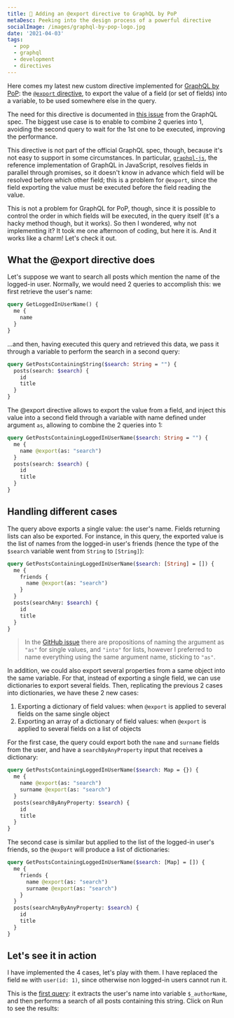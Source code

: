 ```yaml
---
title: 🧩 Adding an @export directive to GraphQL by PoP
metaDesc: Peeking into the design process of a powerful directive
socialImage: /images/graphql-by-pop-logo.jpg
date: '2021-04-03'
tags:
  - pop
  - graphql
  - development
  - directives
---
```


Here comes my latest new custom directive implemented for [GraphQL by PoP](https://graphql-by-pop.com): the [`@export` directive](https://github.com/getpop/graphql/blob/109d194c11dd2510d0ea5ce42b88fb556397400c/src/DirectiveResolvers/ExportDirectiveResolver.php), to export the value of a field (or set of fields) into a variable, to be used somewhere else in the query.

The need for this directive is documented in [this issue](https://github.com/graphql/graphql-spec/issues/583) from the GraphQL spec. The biggest use case is to enable to combine 2 queries into 1, avoiding the second query to wait for the 1st one to be executed, improving the performance.

This directive is not part of the official GraphQL spec, though, because it's not easy to support in some circumstances. In particular, [`graphql-js`](https://github.com/graphql/graphql-js), the reference implementation of GraphQL in JavaScript, resolves fields in parallel through promises, so it doesn't know in advance which field will be resolved before which other field; this is a problem for `@export`, since the field exporting the value must be executed before the field reading the value.

This is not a problem for GraphQL for PoP, though, since it is possible to control the order in which fields will be executed, in the query itself (it's a hacky method though, but it works). So then I wondered, why not implementing it? It took me one afternoon of coding, but here it is. And it works like a charm! Let's check it out.

## What the @export directive does

Let's suppose we want to search all posts which mention the name of the logged-in user. Normally, we would need 2 queries to accomplish this: we first retrieve the user's name:

```graphql
query GetLoggedInUserName() {
  me {
    name
  }
}
```

...and then, having executed this query and retrieved this data, we pass it through a variable to perform the search in a second query:

```graphql
query GetPostsContainingString($search: String = "") {
  posts(search: $search) {
    id
    title
  }
}
```

The @export directive allows to export the value from a field, and inject this value into a second field through a variable with name defined under argument `as`, allowing to combine the 2 queries into 1:

```graphql
query GetPostsContainingLoggedInUserName($search: String = "") {
  me {
    name @export(as: "search")
  }
  posts(search: $search) {
    id
    title
  }
}
```

## Handling different cases

The query above exports a single value: the user's name. Fields returning lists can also be exported. For instance, in this query, the exported value is the list of names from the logged-in user's friends (hence the type of the `$search` variable went from `String` to `[String]`):

```graphql
query GetPostsContainingLoggedInUserName($search: [String] = []) {
  me {
    friends {
      name @export(as: "search")
    }
  }
  posts(searchAny: $search) {
    id
    title
  }
}
```

> In the [GitHub issue](https://github.com/graphql/graphql-spec/issues/583) there are propositions of naming the argument as `"as"` for single values, and `"into"` for lists, however I preferred to name everything using the same argument name, sticking to `"as"`.

In addition, we could also export several properties from a same object into the same variable. For that, instead of exporting a single field, we can use dictionaries to export several fields. Then, replicating the previous 2 cases into dictionaries, we have these 2 new cases:

1. Exporting a dictionary of field values: when `@export` is applied to several fields on the same single object
2. Exporting an array of a dictionary of field values: when `@export` is applied to several fields on a list of objects

For the first case, the query could export both the `name` and `surname` fields from the user, and have a `searchByAnyProperty` input that receives a dictionary:

```graphql
query GetPostsContainingLoggedInUserName($search: Map = {}) {
  me {
    name @export(as: "search")
    surname @export(as: "search")
  }
  posts(searchByAnyProperty: $search) {
    id
    title
  }
}
```

The second case is similar but applied to the list of the logged-in user's friends, so the `@export` will produce a list of dictionaries:

```graphql
query GetPostsContainingLoggedInUserName($search: [Map] = []) {
  me {
    friends {
      name @export(as: "search")
      surname @export(as: "search")
    }
  }
  posts(searchAnyByAnyProperty: $search) {
    id
    title
  }
}
```

## Let's see it in action

I have implemented the 4 cases, let's play with them. I have replaced the field `me` with `user(id: 1)`, since otherwise non logged-in users cannot run it.

This is the [first query](https://newapi.getpop.org/graphiql/?query=query%20GetPostsAuthorNames(%24_authorName%3A%20String%20%3D%20%22%22)%20%7B%0A%20%20user(id%3A%201)%20%7B%0A%20%20%20%20name%20%40export(as%3A%20%22_authorName%22)%0A%20%20%7D%0A%20%20self%20%7B%0A%20%20%20%20posts(searchfor%3A%20%24_authorName)%20%7B%0A%20%20%20%20%20%20id%0A%20%20%20%20%20%20title%0A%20%20%20%20%7D%0A%20%20%7D%0A%7D&operationName=GetPostsAuthorNames): it extracts the user's name into variable `$_authorName`, and then performs a search of all posts containing this string. Click on Run to see the results:

<div id="graphiql-1st" style="height: 65vh; padding-top: 0; margin-top: 1rem;" class="video-player"></div>

I also combined all 4 cases them into a [single query](https://newapi.getpop.org/graphiql/?query=query%20GetSomeData(%24_firstPostTitle%3A%20String%20%3D%20%22%22%2C%20%24_postTitles%3A%20%5BString%5D%20%3D%20%5B%5D%2C%20%24_firstPostData%3A%20Mixed%20%3D%20%7B%7D%2C%20%24_postData%3A%20%5BMixed%5D%20%3D%20%5B%5D)%20%7B%0A%20%20post(id%3A1)%20%7B%0A%20%20%20%20title%20%40export(as%22%3A%22_firstPostTitle%22)%0A%20%20%20%20title%20%40export(as%22%3A%22_firstPostData%22)%0A%20%20%20%20url%20%40export(as%22%3A%22_firstPostData%22)%0A%20%20%20%20date%20%40export(as%22%3A%22_firstPostData%22)%0A%20%20%7D%0A%20%20posts(limit%3A5)%20%7B%0A%20%20%20%20title%20%40export(as%22%3A%22_postTitles%22)%0A%20%20%20%20title%20%40export(as%22%3A%22_postData%22)%0A%20%20%20%20url%20%40export(as%22%3A%22_postData%22)%0A%20%20%20%20date%20%40export(as%22%3A%22_postData%22)%0A%20%20%7D%0A%20%20self%20%7B%0A%20%20%20%20exportedVariables%0A%20%20%20%20_firstPostTitle%3A%20echoVar(variable%3A%20%24_firstPostTitle)%0A%20%20%20%20_postTitles%3A%20echoVar(variable%3A%20%24_postTitles)%0A%20%20%20%20_firstPostData%3A%20echoVar(variable%3A%20%24_firstPostData)%0A%20%20%20%20_postData%3A%20echoVar(variable%3A%20%24_postData)%0A%20%20%7D%0A%7D&operationName=GetSomeData), in this way:

Case 1 - `@export` a single value:

```graphql
post(id:1) {
  title @export(as: "_firstPostTitle")
}
```

Case 2 - `@export` a list of values:

```graphql
posts(limit:5) {
  title @export(as: "_postTitles")
}
```

Case 3 - `@export` a dictionary of field/value:

```graphql
post(id:1) {
  title @export(as: "_firstPostData")
  url @export(as: "_firstPostData")
  date @export(as: "_firstPostData")
}
```

Case 4 - `@export` an array of dictionaries of field/value:

```graphql
posts(limit:5) {
  title @export(as: "_postData")
  url @export(as: "_postData")
  date @export(as: "_postData")
}
```

To visualize the value stored in the dynamic variables, I created fields `exportedVariables`, which returns the list of all the dynamic variables created in the query, and `echoVar`, which echoes back the value of a single one. Since I do not know in advance the type of the values, these fields deal with a generic `Mixed` type; there will be a mismatch in the GraphiQL client (that's why there's a red line over the argument definitions), but the query can be executed without any problem. Check it out by pressing the Run button:

<div id="graphiql-2nd" style="height: 65vh; padding-top: 0; margin-top: 1rem;" class="video-player"></div>

## Gotchas for my implementation

Nothing is perfect: in order for `@export` to work, there are 3 considerations that need to be satisfied in the query:

1. The name of the variable must start with "_"
2. The fields must be executed in order
3. The variable must always receive a default value

I'll explain why these are mandatory and how they work, one by one.

### 1. The name of the variable must start with "_"

As mention earlier on, the `@export` directive is not part of the GraphQL spec, so there are no considerations on the language itself for its implementation. Then, the GraphQL server implementers must find their own way to satisfy their requirements, but without deviating from the GraphQL syntax, expecting that the solution could one day become part of the spec.

For [my implementation](https://github.com/getpop/graphql/blob/109d194c11dd2510d0ea5ce42b88fb556397400c/src/DirectiveResolvers/ExportDirectiveResolver.php), I decided that `@export` will export the value into a normal variable, accessible as `$variable`. Please notice that this is a design decision which may vary across implementers; for instance, [Apollo's `@export` directive](https://www.apollographql.com/docs/link/links/rest/#export-directive) is accessed under entry `exportVariables` (as doing `{exportVariables.id}`), not under entry `args` as its inputs. Then, while Apollo doesn't require to declare the exported variables in the operation name, my implementation does.

The issue with this solution is that static (i.e. "normal") variables and dynamic variables behave differently: while the value for a static variable can be determined when parsing the query, the value for a dynamic variable must be determined on runtime, right when reading the value fo the variable. Then, the GraphQL engine must be able to tell which way to treat a variable, if the static or the dynamic way.

Given the constraints, and in order to avoid introducing new, unsupported syntax into the query (such as having `$staticVariables` and `%dynamicVariables%`), the solution I found is to have the dynamic variable name start with `"_"`: `$_dynamicVariable`.

### 2. The fields must be executed in order

The `@export` directive would not work if reading the variable takes place before exporting the value into the variable. Hence, the engine needs to provide a way to control the field execution order. This is the issue that `graphql-js` cannot solve easily, making this feature not be officially supported by GraphQL.

Luckily for this case, GraphQL by PoP, being coded in PHP, doesn't use promises or resolve fields in parallel; it resolves them sequentially, using a deterministic order which the developer can manipulate in the query itself. Let's see how it works.

> Note: I have described the engine's algorithm for loading data in detail in [this article](https://blog.logrocket.com/designing-graphql-server-optimal-performance/) (which explains how the dataloading engine avoids the N+1 problem by architectural design) and [this article](https://blog.logrocket.com/simplifying-the-graphql-data-model/) (which recounts how resolvers can be made as simple to implement as possible).

The engine loads data in iterations for each type, first resolving all fields from the first type it encounters in the query, then resolving all fields from the second type it encounters in the query, and so on until there are no more types to process:

![Dealing with types in iterations](/images/dataloading-engine-type-iterations.png "Dealing with types in iterations")

If after processed, a type is referenced again in the query to retrieve non-loaded data (eg: from additional objects, or additional fields), then the type is added again at the end of the iteration list (in this case, the `Director` type):

![Repeated types in iterations](/images/dataloading-engine-repeated-type-iterations.png "Repeated types in iterations")

Let's see how this plays out for our query. For our first attempt, we create the [basic query](https://newapi.getpop.org/graphiql/?query=query%20GetPostsAuthorNames(%24_authorName%3A%20String%20%3D%20%22%22)%20%7B%0A%20%20user(id%3A%201)%20%7B%0A%20%20%20%20name%20%40export(as%3A%20%22_authorName%22)%0A%20%20%7D%0A%20%20posts(searchfor%3A%20%24_authorName)%20%7B%0A%20%20%20%20id%0A%20%20%20%20title%0A%20%20%7D%0A%7D&operationName=GetPostsAuthorNames). When pressing the Run button:

<div id="graphiql-3rd" style="height: 65vh; padding-top: 0; margin-top: 1rem;" class="video-player"></div>

...the response displays an error:

```json
{
  "errors": [
    {
      "message": "Expression '_authorName' is undefined",
      "extensions": {
        "type": "query"
      }
    }
  ],
  //...
}
```

What this means is that variable `$_authorName` was read before being set. Let's see why this happens.

The types that appear in the query are:

```graphql
query GetPostsAuthorNames($_authorName: String = "") { # Type: Root
  user(id: 1) { # Type: User
    name @export(as: "_authorName") # Type: String
  }
  posts(searchfor: $_authorName) { # Type: Post
    id # Type: ID
    title # Type: String
  }
}
```

To process the types and load their data, the dataloading engine adds the query type (`Root`) into a FIFO (First-In, First-Out) list (becoming `[Root]`), and iterates over the types:

1. Pop the first type of the list, `Root` (list becomes: `[]`)
2. Process all fields queried from the `Root` type, `user` and `posts`, and add their types to the list, `User` and `Post` respectively (list becomes: `[User, Post]`)
3. Pop the first type of the list, `User` (list becomes: `[Post]`)
4. Process the field queried from the `User` type, `name`. Because it is a scalar type (`String`), there is no need to add it to the list
5. Pop the first type of the list, `Post` (list becomes: `[]`)
6. Process all fields queried from the `Post` type, `id` and `title`. Because these are scalar types (`ID` and `String`), there is no need to add them to the list
7. List is `[]`, iteration ends.

Here we can see the problem: `@export` is executed on line `4` (when resolving field `name` on type `User`), but it was read on line `2` (when resolving field `posts(searchfor: $_authorName)` on type `Root`).

To address this issue, we must "delay" reading the exported variable. This can be done through field `self` from type `Root` which, as its name indicates, returns once again the root object. You may wonder: "I already have the root object... why do I need to retrieve it again?". Because `self` if applied on type `Root`, and it returns once again an object of type `Root`, then this type will be added once again to the end of the FIFO list! This (hacky) way allows to effectively control in what order are fields executed.

Let's put it into practice, placing field `posts(searchfor: $_authorName)` inside a `self` field, like in [this query](https://newapi.getpop.org/graphiql/?query=query%20GetPostsAuthorNames(%24_authorName%3A%20String%20%3D%20%22%22)%20%7B%0A%20%20user(id%3A%201)%20%7B%0A%20%20%20%20name%20%40export(as%3A%20%22_authorName%22)%0A%20%20%7D%0A%20%20self%20%7B%0A%20%20%20%20posts(searchfor%3A%20%24_authorName)%20%7B%0A%20%20%20%20%20%20id%0A%20%20%20%20%20%20title%0A%20%20%20%20%7D%0A%20%20%7D%0A%7D&operationName=GetPostsAuthorNames). Press on the Run button to see if now works:

<div id="graphiql-4th" style="height: 65vh; padding-top: 0; margin-top: 1rem;" class="video-player"></div>

Let's explore the order in which types are resolved for this new query:

1. Pop the first type of the list, `Root` (list becomes: `[]`)
2. Process all fields queried from the `Root` type, `user` and `self`, and add their types to the list, `User` and `Root` respectively (list becomes: `[User, Root]`)
3. Pop the first type of the list, `User` (list becomes: `[Root]`)
4. Process the field queried from the `User` type, `name`. Because it is a scalar type (`String`), there is no need to add it to the list
5. Pop the first type of the list, `Root` (list becomes: `[]`)
6. Process the field queried from the `Root` type, `posts`, and add its type to the list, `Post` (list becomes: `[Post]`)
7. Pop the first type of the list, `Post` (list becomes: `[]`)
8. Process all fields queried from the `Post` type, `id` and `title`. Because these are scalar types (`ID` and `String`), there is no need to add them to the list
9. List is `[]`, iteration ends.

Now, we can see that the problem has been resolved: `@export` is executed on line `4` (when resolving field `name` on type `User`), and it is read on line `6` (when resolving field `posts(searchfor: $_authorName)` on type `Root`). 🥳

### 3. The variable must always receive a default value

The GraphQL parser still treats a dynamic variable as a variable, hence it validates that its value has been defined, or it throws an error "The variable has not been set".

To avoid this error (which halts execution of the query), we must always define a default value for that argument, even if this value won't be used.

## Bonus: making @skip/include a bit more dynamic

I believe that, in some areas, GraphQL currently falls short from its true potential. That is the case concerning `@skip/include` directives:

```graphql
query {
  post(id:1) {
    id
    title
    excerpt @include(if: $showExcerpt)
  }
}
```

These directives receive the condition to evaluate through argument `"if"`, which can only be the actual boolean value (`true` or `false`) or a variable with the boolean value (`$showExcerpt`). This is pretty static.

What about executing the condition based on some property from the object itself? For instance, we may want to show the `excerpt` based on the object having comments or not. Now this is doable! Run [this query](https://newapi.getpop.org/graphiql/?query=query%20ShowExcerptIfPostHasComments(%24id%3A%20ID!%2C%20%24_hasComments%3A%20Boolean%20%3D%20false)%20%7B%0A%20%20post(id%3A%20%24id)%20%7B%0A%20%20%20%20hasComments%20%40export(as%3A%20%22_hasComments%22)%0A%20%20%7D%0A%20%20self%20%7B%0A%20%20%20%20post(id%3A%20%24id)%20%7B%0A%20%20%20%20%20%20title%0A%20%20%20%20%20%20excerpt%20%40include(if%3A%20%24_hasComments)%0A%20%20%20%20%7D%0A%20%20%7D%0A%7D&operationName=ShowExcerptIfPostHasComments&variables=%7B%0A%20%20%22id%22%3A%201%0A%7D) changing variable `"id"` from `1499` to `1` to see it working:

<div id="graphiql-5th" style="height: 65vh; padding-top: 0; margin-top: 1rem;" class="video-player"></div>

This works whenever the exported variable concerns a single value, but not for lists, because the `if` condition is evaluated for all objects in the list in the same iteration, so they will override each other before their result is used to perform the validation on some later iteration.

## Tadaaaa

It has been a really fulfilling week of creating custom directives for [GraphQL by PoP](https://graphql-by-pop.com). With very little effort, I could create several useful and powerful directives, some of which have been requested for the GraphQL spec:

- [@removeIfNull](https://leoloso.com/posts/remove-if-null-directive/) ([issue](https://github.com/graphql/graphql-spec/issues/476))
- [@cache](https://leoloso.com/posts/cache-and-logtime-directives/)
- [@traceExecutionTime](https://leoloso.com/posts/cache-and-logtime-directives/)
- `@export` ([issue](https://github.com/graphql/graphql-spec/issues/583))

I don't think I'm exaggerating if I say that GraphQL by PoP is one of the most powerful GraphQL servers out there, for either PHP or others. It is still not easy to install, and its documentation is all over the place. But I'm working on a new documentation website to put everything in order, and make it easy for the community to install it, use it and become involved.

It will take me a few weeks though... in the meantime, if you want to find out more about GraphQL by PoP, give me a shout through [email](mailto:leo@getpop.org) or [Twitter](https://twitter.com/twitter).

<link href="https://unpkg.com/graphiql/graphiql.min.css" rel="stylesheet" />

<script
  crossorigin
  src="https://unpkg.com/react/umd/react.production.min.js"
></script>
<script
  crossorigin
  src="https://unpkg.com/react-dom/umd/react-dom.production.min.js"
></script>
<script
  crossorigin
  src="https://unpkg.com/graphiql/graphiql.min.js"
></script>

<script>
  const apiURL = 'https://newapi.getpop.org/api/graphql/';
  const responseText = "Click the \"Execute Query\" button";
  const graphQLFetcher = graphQLParams =>
    fetch(apiURL, {
      method: 'post',
      headers: { 'Content-Type': 'application/json' },
      body: JSON.stringify(graphQLParams),
    })
      .then(response => response.json())
      .catch(() => response.text());

  ReactDOM.render(
    React.createElement(
      GraphiQL, 
      { 
        fetcher: graphQLFetcher,
        docExplorerOpen: false,
        response: responseText,
        query: 'query GetPostsAuthorNames($_authorName: String = "") {\n  user(id: 1) {\n    name @export(as: "_authorName")\n  }\n  self {\n    posts(searchfor: $_authorName) {\n      id\n      title\n    }\n  }\n}'
      }
    ),
    document.getElementById('graphiql-1st'),
  );

  ReactDOM.render(
    React.createElement(
      GraphiQL, 
      { 
        fetcher: graphQLFetcher,
        docExplorerOpen: false,
        response: responseText,
        query: 'query GetSomeData($_firstPostTitle: String = "", $_postTitles: [String] = [], $_firstPostData: Mixed = {}, $_postData: [Mixed] = []) {\n  post(id:1) {\n    title @export(as: "_firstPostTitle")\n    title @export(as: "_firstPostData")\n    url @export(as: "_firstPostData")\n    date @export(as: "_firstPostData")\n  }\n  posts(limit:5) {\n    title @export(as: "_postTitles")\n    title @export(as: "_postData")\n    url @export(as: "_postData")\n    date @export(as: "_postData")\n  }\n  self {\n    exportedVariables\n    _firstPostTitle: echoVar(variable: $_firstPostTitle)\n    _postTitles: echoVar(variable: $_postTitles)\n    _firstPostData: echoVar(variable: $_firstPostData)\n    _postData: echoVar(variable: $_postData)\n  }\n}'
      }
    ),
    document.getElementById('graphiql-2nd'),
  );

  ReactDOM.render(
    React.createElement(
      GraphiQL, 
      { 
        fetcher: graphQLFetcher,
        docExplorerOpen: false,
        response: responseText,
        query: 'query GetPostsAuthorNames($_authorName: String = "") {\n  user(id: 1) {\n    name @export(as: "_authorName")\n  }\n  posts(searchfor: $_authorName) {\n    id\n    title\n  }\n}'
      }
    ),
    document.getElementById('graphiql-3rd'),
  );

  ReactDOM.render(
    React.createElement(
      GraphiQL, 
      { 
        fetcher: graphQLFetcher,
        docExplorerOpen: false,
        response: responseText,
        query: 'query GetPostsAuthorNames($_authorName: String = "") {\n  user(id: 1) {\n    name @export(as: "_authorName")\n  }\n  self {\n    posts(searchfor: $_authorName) {\n      id\n      title\n    }\n  }\n}'
      }
    ),
    document.getElementById('graphiql-4th'),
  );

  ReactDOM.render(
    React.createElement(
      GraphiQL, 
      { 
        fetcher: graphQLFetcher,
        docExplorerOpen: false,
        response: responseText,
        query: 'query ShowExcerptIfPostHasComments($id: ID!, $_hasComments: Boolean = false) {\n  post(id: $id) {\n    hasComments @export(as: "_hasComments")\n  }\n  self {\n    post(id: $id) {\n      title\n      excerpt @include(if: $_hasComments)\n    }\n  }\n}',
        variables: '{\n  "id": 1499\n}',
        defaultVariableEditorOpen: true
      }
    ),
    document.getElementById('graphiql-5th'),
  );
</script>
